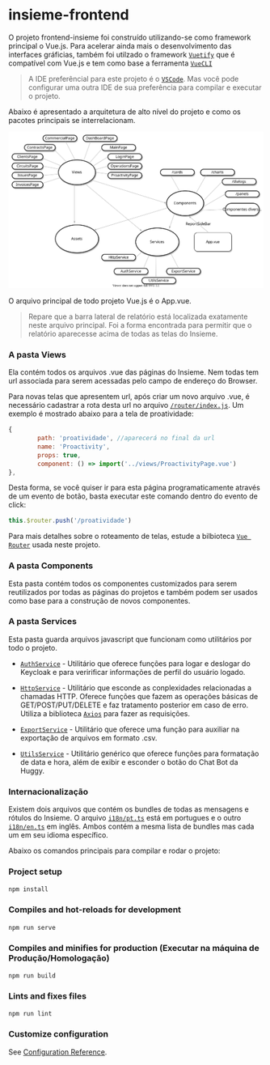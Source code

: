 # insieme-frontend

O projeto frontend-insieme foi construído utilizando-se como framework principal o Vue.js. Para acelerar ainda mais o desenvolvimento das interfaces gráficias, também foi utilzado o framework [`Vuetify`](https://vuetifyjs.com) que é compatível com Vue.js e tem como base a ferramenta [`VueCLI`](http://cli.vuejs.org)

> A IDE preferêncial para este projeto é o [`VSCode`](https://code.visualstudio.com/). Mas você pode configurar uma outra IDE de sua preferência para compilar e executar o projeto.

Abaixo é apresentado a arquitetura de alto nível do projeto e como os pacotes principais se interrelacionam.

![diagram](frontend-diagram.svg)

O arquivo principal de todo projeto Vue.js é o App.vue.

>Repare que a barra lateral de relatório está localizada exatamente neste arquivo principal. Foi a forma encontrada para permitir que o relatório aparecesse acima de todas as telas do Insieme.

### **A pasta Views**

Ela contém todos os arquivos .vue das páginas do Insieme. Nem todas tem url associada para serem acessadas pelo campo de endereço do Browser.

Para novas telas que apresentem url, após criar um novo arquivo .vue, é necessário cadastrar a rota desta url no arquivo [`/router/index.js`](src/router/index.js). Um exemplo é mostrado abaixo para a tela de proatividade:

```javascript
{
        path: 'proatividade', //aparecerá no final da url
        name: 'Proactivity',
        props: true,
        component: () => import('../views/ProactivityPage.vue')
},
```

Desta forma, se você quiser ir para esta página programaticamente através de um evento de botão, basta executar este comando dentro do evento de click:

```javascript
this.$router.push('/proatividade')
```

Para mais detalhes sobre o roteamento de telas, estude a bilbioteca [`Vue Router`](https://router.vuejs.org/) usada neste projeto.

### **A pasta Components**

Esta pasta contém todos os componentes customizados para serem reutilizados por todas as páginas do projetos e também podem ser usados como base para a construção de novos componentes.

### **A pasta Services**

Esta pasta guarda arquivos javascript que funcionam como utilitários por todo o projeto.

- [`AuthService`](src/services/AuthService.js) - Utilitário que oferece funções para logar e deslogar do Keycloak e para veririficar informações de perfil do usuário logado.

- [`HttpService`](src/services/HttpService.js) - Utilitário que esconde as conplexidades relacionadas a chamadas HTTP. Oferece funções que fazem as operações básicas de GET/POST/PUT/DELETE e faz tratamento posterior em caso de erro. Utiliza a biblioteca [`Axios`](https://www.npmjs.com/package/axios) para fazer as requisições.

- [`ExportService`](src/services/ExportService.js) - Utilitário que oferece uma função para auxiliar na exportação de arquivos em formato .csv.

- [`UtilsService`](src/services/UtilsService.js) - Utilitário genérico que oferece funções para formatação de data e hora, além de exibir e esconder o botão do Chat Bot da Huggy.

### **Internacionalização**

Existem dois arquivos que contém os bundles de todas as mensagens e rótulos do Insieme. O arquivo [`i18n/pt.ts`](src/i18n/pt.ts) está em portugues e o outro [`i18n/en.ts`](src/i18n/en.ts) em inglês. Ambos contém a mesma lista de bundles mas cada um em seu idioma específico.

Abaixo os comandos principais para compilar e rodar o projeto:

### Project setup

```
npm install
```

### Compiles and hot-reloads for development

```
npm run serve
```

### Compiles and minifies for production (Executar na máquina de Produção/Homologação)

```
npm run build
```

### Lints and fixes files

```
npm run lint
```

### Customize configuration

See [Configuration Reference](https://cli.vuejs.org/config/).
